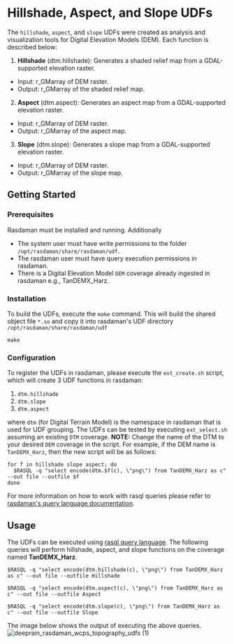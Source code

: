# Hillshade, Aspect, and Slope UDFs

The `hillshade`, `aspect`, and `slope` UDFs were created as analysis and
visualization tools for Digital Elevation Models (DEM). Each function is
described below:

1. **Hillshade** (dtm.hillshade): Generates a shaded relief map from a GDAL-supported elevation raster. 
 - Input: r_GMarray of DEM raster.
 - Output: r_GMarray of the shaded relief map.

2. **Aspect** (dtm.aspect): Generates an aspect map from a GDAL-supported elevation raster. 
 - Input: r_GMarray of DEM raster.
 - Output: r_GMarray of the aspect map.

3. **Slope** (dtm.slope): Generates a slope map from a GDAL-supported elevation raster. 
 - Input: r_GMarray of DEM raster.
 - Output: r_GMarray of the slope map.

## Getting Started

### Prerequisites

Rasdaman must be installed and running. Additionally

- The system user must have write permissions to the folder `/opt/rasdaman/share/rasdaman/udf`.
- The rasdaman user must have query execution permissions in rasdaman.
- There is a Digital Elevation Model `DEM` coverage already ingested in rasdaman e.g., TanDEMX_Harz.

### Installation

To build the UDFs, execute the `make` command. This will build the shared object
file `*.so` and copy it into rasdaman's UDF directory
`/opt/rasdaman/share/rasdaman/udf`  

```
make
```

### Configuration

To register the UDFs in rasdaman, please execute the `ext_create.sh` script,
which will create 3 UDF functions in rasdaman:

1. `dtm.hillshade`
2. `dtm.slope`
3. `dtm.aspect`

where `dtm` (for Digital Terrain Model) is the namespace in rasdaman that is
used for UDF grouping. The UDFs can be tested by executing `ext_select.sh`
assuming an existing `DTM` coverage. **NOTE:** Change the name of the DTM to
your desired `DEM` coverage in the script. For example, if the DEM name is
`TanDEMX_Harz`, then the new script will be as follows:

```
for f in hillshade slope aspect; do
  $RASQL -q "select encode(dtm.$f(c), \"png\") from TanDEMX_Harz as c" --out file --outfile $f
done
```

For more information on how to work with rasql queries please refer to
[rasdaman's query language documentation](https://doc.rasdaman.org/04_ql-guide.html).

## Usage

The UDFs can be executed using [rasql query language](https://doc.rasdaman.org/04_ql-guide.html).
The following queries will perform hillshade, aspect, and slope functions on
the coverage named **TanDEMX_Harz**.

```
$RASQL -q "select encode(dtm.hillshade(c), \"png\") from TanDEMX_Harz as c" --out file --outfile Hillshade

$RASQL -q "select encode(dtm.aspect(c), \"png\") from TanDEMX_Harz as c" --out file --outfile Aspect

$RASQL -q "select encode(dtm.slope(c), \"png\") from TanDEMX_Harz as c" --out file --outfile Slope
```

The image below shows the output of executing the above queries.
![deeprain_rasdaman_wcps_topography_udfs (1)](https://user-images.githubusercontent.com/17433615/195111872-675ce0f9-f238-49b7-8487-f9c3c6010bcd.png)

